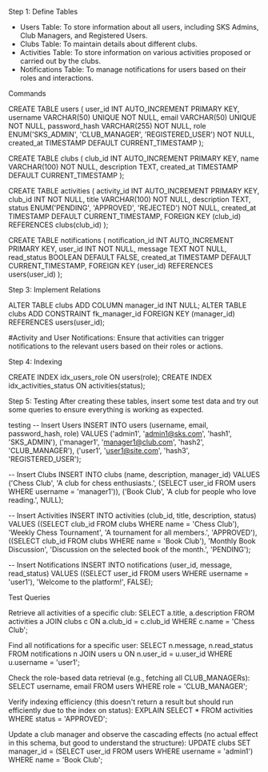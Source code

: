 Step 1: Define Tables

- Users Table: To store information about all users, including SKS Admins, Club Managers, and Registered Users.
- Clubs Table: To maintain details about different clubs.
- Activities Table: To store information on various activities proposed or carried out by the clubs.
- Notifications Table: To manage notifications for users based on their roles and interactions.



Commands

CREATE TABLE users (
    user_id INT AUTO_INCREMENT PRIMARY KEY,
    username VARCHAR(50) UNIQUE NOT NULL,
    email VARCHAR(50) UNIQUE NOT NULL,
    password_hash VARCHAR(255) NOT NULL,
    role ENUM('SKS_ADMIN', 'CLUB_MANAGER', 'REGISTERED_USER') NOT NULL,
    created_at TIMESTAMP DEFAULT CURRENT_TIMESTAMP
);




CREATE TABLE clubs (
    club_id INT AUTO_INCREMENT PRIMARY KEY,
    name VARCHAR(100) NOT NULL,
    description TEXT,
    created_at TIMESTAMP DEFAULT CURRENT_TIMESTAMP
);





CREATE TABLE activities (
    activity_id INT AUTO_INCREMENT PRIMARY KEY,
    club_id INT NOT NULL,
    title VARCHAR(100) NOT NULL,
    description TEXT,
    status ENUM('PENDING', 'APPROVED', 'REJECTED') NOT NULL,
    created_at TIMESTAMP DEFAULT CURRENT_TIMESTAMP,
    FOREIGN KEY (club_id) REFERENCES clubs(club_id)
);





CREATE TABLE notifications (
    notification_id INT AUTO_INCREMENT PRIMARY KEY,
    user_id INT NOT NULL,
    message TEXT NOT NULL,
    read_status BOOLEAN DEFAULT FALSE,
    created_at TIMESTAMP DEFAULT CURRENT_TIMESTAMP,
    FOREIGN KEY (user_id) REFERENCES users(user_id)
);





Step 3: Implement Relations

  
ALTER TABLE clubs ADD COLUMN manager_id INT NULL;
ALTER TABLE clubs ADD CONSTRAINT fk_manager_id FOREIGN KEY (manager_id) REFERENCES users(user_id);

#Activity and User Notifications: Ensure that activities can trigger notifications to the relevant users based on their roles or actions.


Step 4: Indexing


CREATE INDEX idx_users_role ON users(role);
CREATE INDEX idx_activities_status ON activities(status);



Step 5: Testing
After creating these tables, insert some test data and try out some queries to ensure everything is working as expected.





testing
-- Insert Users
INSERT INTO users (username, email, password_hash, role) VALUES
('admin1', 'admin1@sks.com', 'hash1', 'SKS_ADMIN'),
('manager1', 'manager1@club.com', 'hash2', 'CLUB_MANAGER'),
('user1', 'user1@site.com', 'hash3', 'REGISTERED_USER');

-- Insert Clubs
INSERT INTO clubs (name, description, manager_id) VALUES
('Chess Club', 'A club for chess enthusiasts.', (SELECT user_id FROM users WHERE username = 'manager1')),
('Book Club', 'A club for people who love reading.', NULL);

-- Insert Activities
INSERT INTO activities (club_id, title, description, status) VALUES
((SELECT club_id FROM clubs WHERE name = 'Chess Club'), 'Weekly Chess Tournament', 'A tournament for all members.', 'APPROVED'),
((SELECT club_id FROM clubs WHERE name = 'Book Club'), 'Monthly Book Discussion', 'Discussion on the selected book of the month.', 'PENDING');

-- Insert Notifications
INSERT INTO notifications (user_id, message, read_status) VALUES
((SELECT user_id FROM users WHERE username = 'user1'), 'Welcome to the platform!', FALSE);


Test Queries

Retrieve all activities of a specific club:
SELECT a.title, a.description
FROM activities a
JOIN clubs c ON a.club_id = c.club_id
WHERE c.name = 'Chess Club';


Find all notifications for a specific user:
SELECT n.message, n.read_status
FROM notifications n
JOIN users u ON n.user_id = u.user_id
WHERE u.username = 'user1';

Check the role-based data retrieval (e.g., fetching all CLUB_MANAGERs):
SELECT username, email
FROM users
WHERE role = 'CLUB_MANAGER';


Verify indexing efficiency (this doesn't return a result but should run efficiently due to the index on status):
EXPLAIN SELECT * FROM activities WHERE status = 'APPROVED';


Update a club manager and observe the cascading effects (no actual effect in this schema, but good to understand the structure):
UPDATE clubs SET manager_id = (SELECT user_id FROM users WHERE username = 'admin1') WHERE name = 'Book Club';




